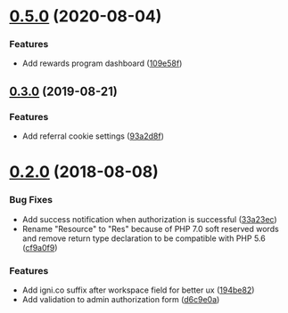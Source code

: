# [0.5.0](https://github.com/ignicoapp/ignico-wordpress/compare/0.3.0...0.5.0) (2020-08-04)


### Features

* Add rewards program dashboard ([109e58f](https://github.com/ignicoapp/ignico-wordpress/commit/109e58f8117e4b5da3aae728b4860eb59327b5d4))


<a name="0.3.0"></a>
## [0.3.0](https://github.com/ignicoapp/ignico-wordpress/compare/0.2.0...0.3.0) (2019-08-21)


### Features

* Add referral cookie settings ([93a2d8f](https://github.com/ignicoapp/ignico-wordpress/commit/93a2d8f))


<a name="0.2.0"></a>
# [0.2.0](https://github.com/ignicoapp/ignico-wordpress/compare/33a23ec...0.2.0) (2018-08-08)


### Bug Fixes

* Add success notification when authorization is successful ([33a23ec](https://github.com/ignicoapp/ignico-wordpress/commit/33a23ec))
* Rename "Resource" to "Res" because of PHP 7.0 soft reserved words and remove return type declaration to be compatible with PHP 5.6 ([cf9a0f9](https://github.com/ignicoapp/ignico-wordpress/commit/cf9a0f9))


### Features

* Add igni.co suffix after workspace field for better ux ([194be82](https://github.com/ignicoapp/ignico-wordpress/commit/194be82))
* Add validation to admin authorization form ([d6c9e0a](https://github.com/ignicoapp/ignico-wordpress/commit/d6c9e0a))



